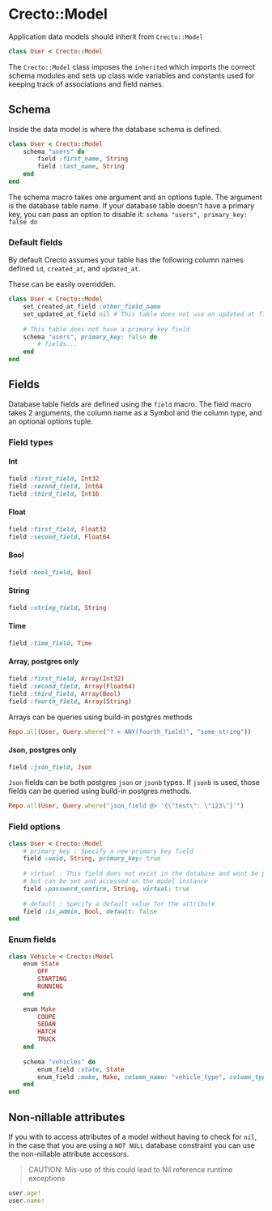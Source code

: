 # Crecto::Model

Application data models should inherit from `Crecto::Model`

```ruby
class User < Crecto::Model
```

The `Crecto::Model` class imposes the `inherited`  which imports the correct schema modules and sets up class wide variables and constants used for keeping track of associations and field names.

## Schema

Inside the data model is where the database schema is defined.

```ruby
class User < Crecto::Model
    schema "users" do
        field :first_name, String
        field :last_name, String
    end
end
```

The schema macro takes one argument and an options tuple.  The argument is the database table name.  If your database table doesn't have a primary key, you can pass an option to disable it: `schema "users", primary_key: false do`

### Default fields

By default Crecto assumes your table has the following column names defined `id`, `created_at`, and `updated_at`.

These can be easily overridden.

```ruby
class User < Crecto::Model
    set_created_at_field :other_field_name
    set_updated_at_field nil # This table does not use an updated at field
    
    # This table does not have a primary key field
    schema "users", primary_key: false do
        # fields...
    end
end
```

## Fields

Database table fields are defined using the `field` macro.  The field macro takes 2 arguments, the column name as a Symbol and the column type, and an optional options tuple.

### Field types

#### Int

```ruby
field :first_field, Int32
field :second_field, Int64
field :third_field, Int16
```

#### Float

```ruby
field :first_field, Float32
field :second_field, Float64
```

#### Bool

```ruby
field :bool_field, Bool
```

#### String

```ruby
field :string_field, String
```

#### Time

```ruby
field :time_field, Time
```

#### Array, postgres only

```ruby
field :first_field, Array(Int32)
field :second_field, Array(Float64)
field :third_field, Array(Bool)
field :fourth_field, Array(String)
```

Arrays can be queries using build-in postgres methods

```ruby
Repo.all(User, Query.where("? = ANY(fourth_field)", "some_string"))
```

#### Json, postgres only

```ruby
field :json_field, Json
```

`Json` fields can be both postgres `json` or `jsonb` types.  If `jsonb` is used, those fields can be queried using build-in postgres methods.

```ruby
Repo.all(User, Query.where("json_field @> '{\"test\": \"123\"}'")
```

### Field options

```ruby
class User < Crecto::Model    
    # primary_key : Specify a new primary key field
    field :uuid, String, primary_key: true
    
    # virtual : This field does not exist in the database and wont be persisted.
    # but can be set and accessed on the model instance
    field :password_confirm, String, virtual: true
    
    # default : Specify a default value for the attribute
    field :is_admin, Bool, default: false
end
```

### Enum fields

```ruby
class Vehicle < Crecto::Model
    enum State
        OFF
        STARTING
        RUNNING
    end
    
    enum Make
        COUPE
        SEDAN
        HATCH
        TRUCK
    end
    
    schema "vehicles" do
        enum_field :state, State
        enum_field :make, Make, column_name: "vehicle_type", column_type: Int32
    end
end
```

## Non-nillable attributes

If you with to access attributes of a model without having to check for `nil`, in the case that you are using a `NOT NULL` database constraint you can use the non-nillable attribute accessors.

> CAUTION: Mis-use of this could lead to Nil reference runtime exceptions

```ruby
user.age!
user.name!
```

